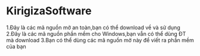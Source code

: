 # KirigizaSoftware
1.Đây là các mã nguồn mở an toàn,bạn có thể download về và sử dụng 
2.Đây là các mã nguồn phần mềm cho Windows,bạn vẫn có thể dùng ĐT mà download
3.Bạn có thể dùng các mã nguồn mở này để viết ra phần mềm của bạn 
